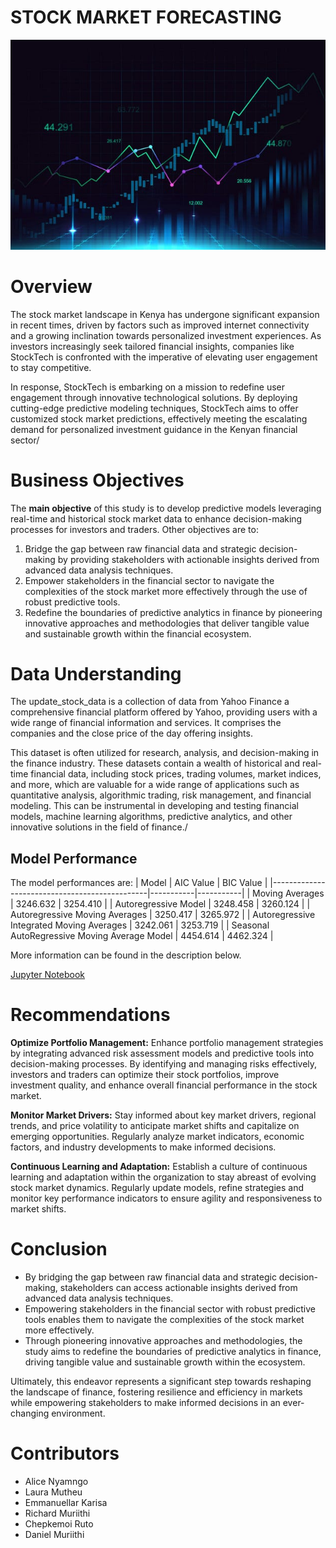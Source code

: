 # STOCK MARKET FORECASTING

<p align="center">
  <img src="https://github.com/Rgmoogachiri/captsone_project/blob/main/stock%20market%20image.jpg" alt="Stock Market">
</p>

# Overview
The stock market landscape in Kenya has undergone significant expansion in recent times, driven by factors such as improved internet connectivity and a growing inclination towards personalized investment experiences. As investors increasingly seek tailored financial insights, companies like StockTech is confronted with the imperative of elevating user engagement to stay competitive.

In response, StockTech is embarking on a mission to redefine user engagement through innovative technological solutions. By deploying cutting-edge predictive modeling techniques, StockTech aims to offer customized stock market predictions, effectively meeting the escalating demand for personalized investment guidance in the Kenyan financial sector/

# Business Objectives
The **main objective** of this study is to develop predictive models leveraging real-time and historical stock market data to enhance decision-making processes for investors and traders. Other objectives are to:
1.	Bridge the gap between raw financial data and strategic decision-making by providing stakeholders with actionable insights derived from advanced data analysis techniques.
2.	Empower stakeholders in the financial sector to navigate the complexities of the stock market more effectively through the use of robust predictive tools.
3.	Redefine the boundaries of predictive analytics in finance by pioneering innovative approaches and methodologies that deliver tangible value and sustainable growth within the financial ecosystem.

# Data Understanding
The update_stock_data is a collection of data from Yahoo Finance a comprehensive financial platform offered by Yahoo, providing users with a wide range of financial information and services. It comprises the companies and the close price of the day offering insights.

This dataset is often utilized for research, analysis, and decision-making in the finance industry. These datasets contain a wealth of historical and real-time financial data, including stock prices, trading volumes, market indices, and more, which are valuable for a wide range of applications such as quantitative analysis, algorithmic trading, risk management, and financial modeling. This can be instrumental in developing and testing financial models, machine learning algorithms, predictive analytics, and other innovative solutions in the field of finance./

## Model Performance

The model performances are:
| Model                                         | AIC Value | BIC Value |
|-----------------------------------------------|-----------|-----------|
| Moving Averages                               | 3246.632  | 3254.410  |
| Autoregressive Model                          | 3248.458  | 3260.124  |
| Autoregressive Moving Averages                | 3250.417  | 3265.972  |
| Autoregressive Integrated Moving Averages     | 3242.061  | 3253.719  |
| Seasonal AutoRegressive Moving Average Model  | 4454.614  | 4462.324  |

More information can be found in the description below.

[Jupyter Notebook](Stock.ipynb)


# Recommendations

**Optimize Portfolio Management:** Enhance portfolio management strategies by integrating advanced risk assessment models and predictive tools into decision-making processes. By identifying and managing risks effectively, investors and traders can optimize their stock portfolios, improve investment quality, and enhance overall financial performance in the stock market.

**Monitor Market Drivers:** Stay informed about key market drivers, regional trends, and price volatility to anticipate market shifts and capitalize on emerging opportunities. Regularly analyze market indicators, economic factors, and industry developments to make informed decisions.

**Continuous Learning and Adaptation:** Establish a culture of continuous learning and adaptation within the organization to stay abreast of evolving stock market dynamics. Regularly update models, refine strategies and monitor key performance indicators to ensure agility and responsiveness to market shifts.

# Conclusion
- By bridging the gap between raw financial data and strategic decision-making, stakeholders can access actionable insights derived from advanced data analysis techniques.
- Empowering stakeholders in the financial sector with robust predictive tools enables them to navigate the complexities of the stock market more effectively.
- Through pioneering innovative approaches and methodologies, the study aims to redefine the boundaries of predictive analytics in finance, driving tangible value and sustainable growth within the ecosystem.

Ultimately, this endeavor represents a significant step towards reshaping the landscape of finance, fostering resilience and efficiency in markets while empowering stakeholders to make informed decisions in an ever-changing environment.

# Contributors
- Alice Nyamngo
- Laura Mutheu
- Emmanuellar Karisa
- Richard Muriithi
- Chepkemoi Ruto
- Daniel  Muriithi

